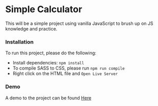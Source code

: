 # Simple Calculator

This will be a simple project using vanilla JavaScript to brush up on JS knowledge and practice.

### Installation

To run this project, please do the following:

- Install dependencies: `npm install`
- To compile SASS to CSS, please run `npm run compile`
- Right click on the HTML file and `Open Live Server`

### Demo

A demo to the project can be found [Here](https://simple-calculator-vpqz.onrender.com/)
